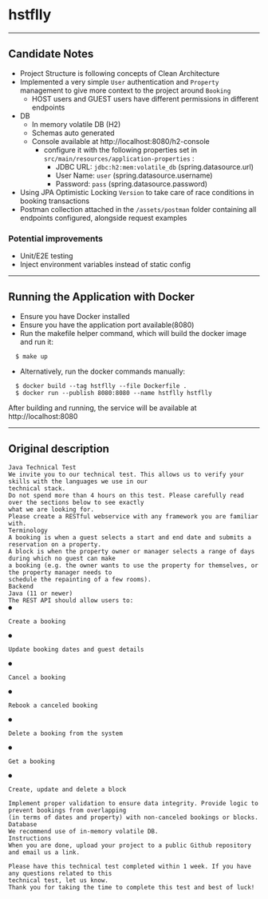 # hstflly

---

## Candidate Notes

- Project Structure is following concepts of Clean Architecture
- Implemented a very simple `User` authentication and `Property` management to give more context to the project around `Booking`
  - HOST users and GUEST users have different permissions in different endpoints
- DB 
  - In memory volatile DB (H2)
  - Schemas auto generated
  - Console available at http://localhost:8080/h2-console
    - configure it with the following properties set in `src/main/resources/application-properties` :
      - JDBC URL: `jdbc:h2:mem:volatile_db` (spring.datasource.url)
      - User Name: `user` (spring.datasource.username)
      - Password: `pass` (spring.datasource.password)  
- Using JPA Optimistic Locking `Version` to take care of race conditions in booking transactions 
- Postman collection attached in the `/assets/postman` folder containing all endpoints configured, alongside request examples

### Potential improvements

- Unit/E2E testing
- Inject environment variables instead of static config

---

## Running the Application with Docker

- Ensure you have Docker installed
- Ensure you have the application port available(8080)
- Run the makefile helper command, which will build the docker image and run it:
```
  $ make up
```
  - Alternatively, run the docker commands manually:
```
  $ docker build --tag hstflly --file Dockerfile .
  $ docker run --publish 8080:8080 --name hstflly hstflly
```


After building and running, the service will be available at http://localhost:8080

---

## Original description

```
Java Technical Test
We invite you to our technical test. This allows us to verify your skills with the languages we use in our
technical stack.
Do not spend more than 4 hours on this test. Please carefully read over the sections below to see exactly
what we are looking for.
Please create a RESTful webservice with any framework you are familiar with.
Terminology
A booking is when a guest selects a start and end date and submits a reservation on a property.
A block is when the property owner or manager selects a range of days during which no guest can make
a booking (e.g. the owner wants to use the property for themselves, or the property manager needs to
schedule the repainting of a few rooms).
Backend
Java (11 or newer)
The REST API should allow users to:
●

Create a booking

●

Update booking dates and guest details

●

Cancel a booking

●

Rebook a canceled booking

●

Delete a booking from the system

●

Get a booking

●

Create, update and delete a block

Implement proper validation to ensure data integrity. Provide logic to prevent bookings from overlapping
(in terms of dates and property) with non-canceled bookings or blocks.
Database
We recommend use of in-memory volatile DB.
Instructions
When you are done, upload your project to a public Github repository and email us a link.

Please have this technical test completed within 1 week. If you have any questions related to this
technical test, let us know.
Thank you for taking the time to complete this test and best of luck!


```
